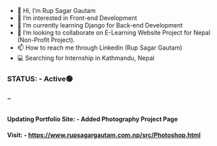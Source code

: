 - 👋 Hi, I’m Rup Sagar Gautam
- 👀 I’m interested in Front-end Development
- 🌱 I’m currently learning Django for Back-end Development
- 💞️ I’m looking to collaborate on E-Learning Website Project for Nepal (Non-Profit Project).
- 📫 How to reach me through Linkedin (Rup Sagar Gautam)
- 💻 Searching for Internship in Kathmandu, Nepal
### STATUS: - Active🟢 
###### ~
#### Updating Portfolio Site: - Added Photography Project Page
#### Visit: - https://www.rupsagargautam.com.np/src/Photoshop.html


<!---
RupSagarGautam/RupSagarGautam is a ✨ special ✨ repository because its `README.md` (this file) appears on your GitHub profile.
You can click the Preview link to take a look at your changes.
--->
